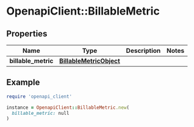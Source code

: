 # OpenapiClient::BillableMetric

## Properties

| Name | Type | Description | Notes |
| ---- | ---- | ----------- | ----- |
| **billable_metric** | [**BillableMetricObject**](BillableMetricObject.md) |  |  |

## Example

```ruby
require 'openapi_client'

instance = OpenapiClient::BillableMetric.new(
  billable_metric: null
)
```

